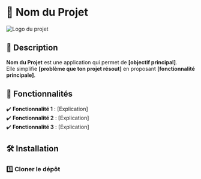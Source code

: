 # 📌 Nom du Projet

![Logo du projet](https://via.placeholder.com/800x400.png?text=Mon+Projet)  

## 🚀 Description
**Nom du Projet** est une application qui permet de **[objectif principal]**.  
Elle simplifie **[problème que ton projet résout]** en proposant **[fonctionnalité principale]**.

## 🎯 Fonctionnalités
✔️ **Fonctionnalité 1** : [Explication]  
✔️ **Fonctionnalité 2** : [Explication]  
✔️ **Fonctionnalité 3** : [Explication]  

## 🛠️ Installation
### **1️⃣ Cloner le dépôt**  

